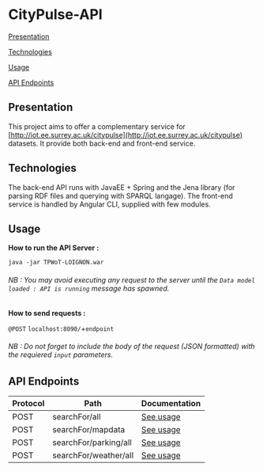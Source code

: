 
# CityPulse-API

[Presentation](#presentation)

[Technologies](#technologies)

[Usage](#usage)

[API Endpoints](#api-endpoints)


## Presentation

This project aims to offer a complementary service for [http://iot.ee.surrey.ac.uk/citypulse](http://iot.ee.surrey.ac.uk/citypulse) datasets.
It provide both back-end and front-end service.

## Technologies

The back-end API runs with JavaEE + Spring and the Jena library (for parsing RDF files and querying with SPARQL langage).
The front-end service is handled by Angular CLI, supplied with few modules.

## Usage

**How to run the API Server :** 

`java -jar TPWoT-LOIGNON.war`

###### NB : You may avoid executing any request to the server until the `Data model loaded : API is running` message has spawned. ######

**How to send requests :**

 `@POST` `localhost:8090/`+`endpoint`

###### NB : Do not forget to include the body of the request (JSON formatted) with the requiered `input` parameters. ######

## API Endpoints


| Protocol  | Path  | Documentation  |
|---|---|---|
| POST  | searchFor/all  | [See usage](https://github.com/LucasL13/citypulse-api/blob/master/documentation/searchFor.all.md)  |
| POST  | searchFor/mapdata  | [See usage](https://github.com/LucasL13/citypulse-api/blob/master/documentation/searchFor.mapdata.md) |
| POST  | searchFor/parking/all  | [See usage](https://github.com/LucasL13/citypulse-api/blob/master/documentation/searchFor.parking.all.md)  |
| POST  | searchFor/weather/all  | [See usage](https://github.com/LucasL13/citypulse-api/blob/master/documentation/searchFor.weather.all.md) |
